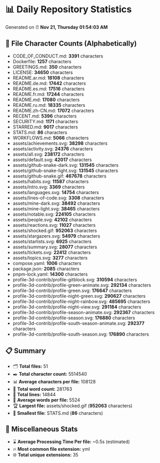 # 📊 Daily Repository Statistics
Generated on ⏰ **Nov 21, Thursday 01:54:03 AM**

## 📂 File Character Counts (Alphabetically)
- CODE_OF_CONDUCT.md: **3391** characters
- Dockerfile: **1257** characters
- GREETINGS.md: **350** characters
- LICENSE: **34650** characters
- README.ar.md: **18108** characters
- README.de.md: **17442** characters
- README.es.md: **17516** characters
- README.fr.md: **17244** characters
- README.md: **17080** characters
- README.ru.md: **18335** characters
- README.zh-CN.md: **17072** characters
- RECENT.md: **5396** characters
- SECURITY.md: **1171** characters
- STARRED.md: **9017** characters
- STATS.md: **86** characters
- WORKFLOWS.md: **5066** characters
- assets/achievements.svg: **38298** characters
- assets/activity.svg: **24376** characters
- assets/all.svg: **238172** characters
- assets/default.svg: **42017** characters
- assets/github-snake-dark.svg: **131545** characters
- assets/github-snake-light.svg: **131545** characters
- assets/github-snake.gif: **467678** characters
- assets/habits.svg: **11587** characters
- assets/intro.svg: **3369** characters
- assets/languages.svg: **14754** characters
- assets/lines-of-code.svg: **3308** characters
- assets/mine-dark.svg: **38492** characters
- assets/mine-light.svg: **38465** characters
- assets/notable.svg: **224105** characters
- assets/people.svg: **42102** characters
- assets/reactions.svg: **11027** characters
- assets/shocked.gif: **952063** characters
- assets/stargazers.svg: **54979** characters
- assets/starlists.svg: **6925** characters
- assets/summary.svg: **28077** characters
- assets/tickets.svg: **22412** characters
- assets/topics.svg: **3277** characters
- compose.yaml: **1006** characters
- package.json: **2085** characters
- pnpm-lock.yaml: **14300** characters
- profile-3d-contrib/profile-gitblock.svg: **310594** characters
- profile-3d-contrib/profile-green-animate.svg: **292134** characters
- profile-3d-contrib/profile-green.svg: **176647** characters
- profile-3d-contrib/profile-night-green.svg: **290627** characters
- profile-3d-contrib/profile-night-rainbow.svg: **485695** characters
- profile-3d-contrib/profile-night-view.svg: **291184** characters
- profile-3d-contrib/profile-season-animate.svg: **292367** characters
- profile-3d-contrib/profile-season.svg: **176880** characters
- profile-3d-contrib/profile-south-season-animate.svg: **292377** characters
- profile-3d-contrib/profile-south-season.svg: **176890** characters

## 📋 Summary
- 🗂️ **Total files:** 51
- ✒️ **Total character count:** 5514540
- 📊 **Average characters per file:** 108128
- 📝 **Total word count:** 281763
- 🧾 **Total lines:** 14844
- 📐 **Average words per file:** 5524
- 🏆 **Largest file:** assets/shocked.gif (**952063** characters)
- 🥉 **Smallest file:** STATS.md (**86** characters)

## 🌟 Miscellaneous Stats
- ⌛ **Average Processing Time Per file:** ~0.5s (estimated)
- 🔥 **Most common file extension:** yml
- 🌐 **Total unique extensions:** 35
